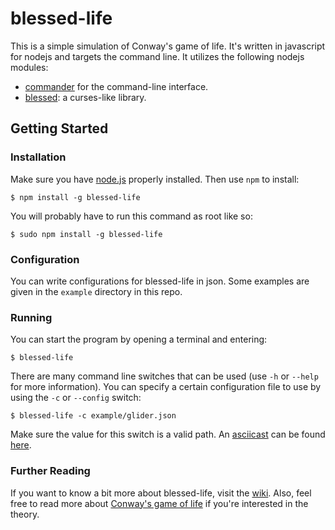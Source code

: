 blessed-life
============

This is a simple simulation of Conway's game of life. It's written in javascript for nodejs and targets the command line. It utilizes the following nodejs modules:

 - [commander] for the command-line interface.
 - [blessed]: a curses-like library.

Getting Started
---------------

### Installation

Make sure you have [node.js][nodejs] properly installed. Then use `npm` to install:

    $ npm install -g blessed-life

You will probably have to run this command as root like so:

    $ sudo npm install -g blessed-life

### Configuration

You can write configurations for blessed-life in json. Some examples are given in the `example` directory in this repo.

### Running

You can start the program by opening a terminal and entering:

    $ blessed-life

There are many command line switches that can be used (use `-h` or `--help` for more information). You can specify a certain configuration file to use by using the `-c` or `--config` switch:

    $ blessed-life -c example/glider.json

Make sure the value for this switch is a valid path. An [asciicast][asciinema] can be found [here][asciicast].

### Further Reading

If you want to know a bit more about blessed-life, visit the [wiki]. Also, feel free to read more about [Conway's game of life][gof] if you're interested in the theory.

  [commander]: https://npmjs.org/package/commander
  [blessed]: https://npmjs.org/package/blessed
  [nodejs]: http://nodejs.org/
  [asciinema]: http://asciinema.org
  [asciicast]: http://asciinema.org/a/5984
  [wiki]: https://github.com/Coalman/blessed-life/wiki
  [gof]: http://en.wikipedia.org/wiki/Conway's_Game_of_Life